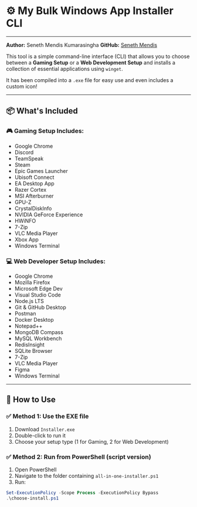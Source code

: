 # ⚙️ My Bulk Windows App Installer CLI
---
**Author:** Seneth Mendis Kumarasingha
**GitHub:** [Seneth Mendis](https://github.com/senethmendis)

This tool is a simple command-line interface (CLI) that allows you to choose between a **Gaming Setup** or a **Web Development Setup** and installs a collection of essential applications using `winget`.

It has been compiled into a `.exe` file for easy use and even includes a custom icon!

---

## 📦 What's Included

### 🎮 Gaming Setup Includes:
- Google Chrome
- Discord
- TeamSpeak
- Steam
- Epic Games Launcher
- Ubisoft Connect
- EA Desktop App
- Razer Cortex
- MSI Afterburner
- GPU-Z
- CrystalDiskInfo
- NVIDIA GeForce Experience
- HWiNFO
- 7-Zip
- VLC Media Player
- Xbox App
- Windows Terminal

### 💻 Web Developer Setup Includes:
- Google Chrome
- Mozilla Firefox
- Microsoft Edge Dev
- Visual Studio Code
- Node.js LTS
- Git & GitHub Desktop
- Postman
- Docker Desktop
- Notepad++
- MongoDB Compass
- MySQL Workbench
- RedisInsight
- SQLite Browser
- 7-Zip
- VLC Media Player
- Figma
- Windows Terminal

---

## 🚀 How to Use

### ✅ Method 1: Use the EXE file

1. Download `Installer.exe`
2. Double-click to run it
3. Choose your setup type (1 for Gaming, 2 for Web Development)

### ✅ Method 2: Run from PowerShell (script version)

1. Open PowerShell
2. Navigate to the folder containing `all-in-one-installer.ps1`
3. Run:

```powershell
Set-ExecutionPolicy -Scope Process -ExecutionPolicy Bypass
.\choose-install.ps1


